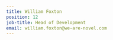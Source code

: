 ```yaml
---
title: William Foxton
position: 12
job-title: Head of Development
email: william.foxton@we-are-novel.com
---
```


